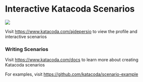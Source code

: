 # Interactive Katacoda Scenarios

[![](http://shields.katacoda.com/katacoda/ajdepersio/count.svg)](https://www.katacoda.com/ajdepersio "Get your profile on Katacoda.com")

Visit https://www.katacoda.com/ajdepersio to view the profile and interactive scenarios

### Writing Scenarios
Visit https://www.katacoda.com/docs to learn more about creating Katacoda scenarios

For examples, visit https://github.com/katacoda/scenario-example
